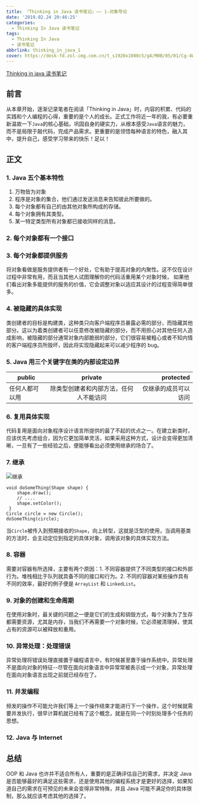 ```yaml
---
title: 『Thinking in Java 读书笔记』—— 1-对象导论
date: '2019.02.24 20:46:25'
categories:
  - Thinking In Java 读书笔记
tags:
  - Thinking In Java
  - 读书笔记
abbrlink: thinking_in_java_1
cover: https://desk-fd.zol-img.com.cn/t_s1920x1080c5/g4/M0B/05/01/Cg-4WVO9wqOISYdfAH1txsk28CgAAPb2AMdoOwAfW3e429.jpg
---
```




[Thinking in java 读书笔记](http://xiaweizi.cn/categories/Thinking-In-Java-%E8%AF%BB%E4%B9%A6%E7%AC%94%E8%AE%B0/)



## 前言

从本章开始，逐渐记录笔者在阅读「Thinking in Java」时，内容的积累、代码的实践和个人编程的心得，重要的是个人的成长。正式工作将近一年的我，有必要重新温故一下`Java`的核心基础，巩固自身的硬实力，从根本感受`Java`语言的魅力，而不是局限于敲代码，完成产品需求。更重要的是领悟每种语言的特色，融入其中，提升自己，感受学习带来的快乐！足以！

<!-- more -->

## 正文

### 1. Java 五个基本特性

1. 万物皆为对象
2. 程序是对象的集合，他们通过发送消息来告知彼此所要做的。
3. 每个对象都有自己的由其他对象所构成的存储。
4. 每个对象拥有其类型。
5. 某一特定类型所有对象都已接收同样的消息。

### 2. 每个对象都有一个接口

### 3. 每个对象都提供服务

将对象看做是服务提供者有一个好处，它有助于提高对象的内聚性。这不仅在设计过程中非常有用，而且当其他人试图理解你的代码活重用某个对象时候， 如果他们看出对象多能提供的服务的价值，它会调整对象以适应其设计的过程变得简单很多。

### 4. 被隐藏的具体实现

类创建者的目标是构建类，这种类只向客户端程序员暴露必需的部分，而隐藏其他部分。这以为着类创建者可以任意修改被隐藏的部分，而不用担心对其他任何人造成影响，被隐藏的部分通常对象内部脆弱的部分，它们很容易被粗心或者不知内情的客户端程序员所毁坏，因此将实现隐藏起来可以减少程序的 bug。

### 5. Java 用三个关键字在类的内部设定边界

| public | private | protected |
| - | :-: | -: |
| 任何人都可以用 | 除类型创建者和内部方法，任何人不能访问| 仅继承的成员可以访问 |

### 6. 复用具体实现

代码复用是面向对象程序设计语言所提供的最了不起的优点之一。在建立新类时，应该优先考虑组合，因为它更加简单灵活，如果采用这种方式，设计会变得更加清晰，一旦有了一些经验之后，便能够看出必须使用继承的场合了。

### 7. 继承

![继承](http://upload-images.jianshu.io/upload_images/4043475-d0294e2e99758f52.png?imageMogr2/auto-orient/strip%7CimageView2/2/w/1240)

    void doSomeThing(Shape shape) {
        shape.draw();
        // ....
        shape.setColor();
     }
    Circle circle = new Circle();
    doSomeThing(circle);

当`Circle`被传入到预期接收的`Shape`，向上转型，这就是泛型的使用，当调用基类的方法时，会主动定位到指定的具体对象，调用该对象的具体实现方法。

### 8. 容器

需要对容器有所选择，主要有两个原因：1. 不同容器提供了不同类型的接口和外部行为。堆栈相比于队列就具备不同的接口和行为。2. 不同的容器对某些操作具有不同的效率，最好的例子便是 `ArrayList` 和 `LinkedList`。

### 9. 对象的创建和生命周期

在使用对象时，最关键的问题之一便是它们的生成和销毁方式，每个对象为了生存都需要资源，尤其是内存，当我们不再需要一个对象时候，它必须被清理掉，使其占有的资源可以被释放和重用。

### 10. 异常处理：处理错误

异常处理将错误处理直接置于编程语言中，有时候甚至置于操作系统中。异常处理不是面向对象的特征--尽管在面向对象语言中异常常被表示成一个对象，异常处理在面向对象语言出现之前就已经存在了。

### 11. 并发编程

频发的操作不可能允许我们等上一个操作结束才能进行下一个操作，这个时候就需要并发执行，很早计算机就已经有了这个概念，就是在同一个时刻处理多个任务的思想。

### 12. Java 与 Internet

## 总结

OOP 和 Java 也许并不适合所有人，重要的是正确评估自己的需求，并决定 Java 是否能够最好的满足这些需求，还是使用其他的编程系统才是更好的选择，如果知道自己的需求在可预见的未来会变得非常特殊，并且 Java 可能不满足你的具体限制，那么就应该考虑其他的选择了。
